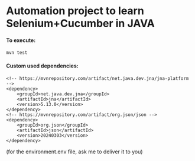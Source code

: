 # Automation project to learn Selenium+Cucumber in JAVA

#### To execute:
```declarative
mvn test
```
#### Custom used dependencies:
```declarative
<!-- https://mvnrepository.com/artifact/net.java.dev.jna/jna-platform -->
<dependency>
    <groupId>net.java.dev.jna</groupId>
    <artifactId>jna</artifactId>
    <version>5.13.0</version>
</dependency>
<!-- https://mvnrepository.com/artifact/org.json/json -->
<dependency>
    <groupId>org.json</groupId>
    <artifactId>json</artifactId>
    <version>20240303</version>
</dependency>
```

(for the environment.env file, ask me to deliver it to you)